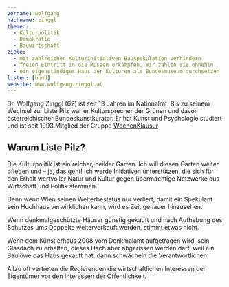 ```yaml
---
vorname: wolfgang
nachname: zinggl
themen:
  - Kulturpolitik
  - Demokratie
  - Bauwirtschaft
ziele:
  - mit zahlreichen Kulturinitiativen Bauspekulation verhindern
  - freien Eintritt in die Museen erkämpfen. Wir zahlen sie ohnehin
  - ein eigenständiges Haus der Kulturen als Bundesmuseum durchsetzen
listen: [bund]
website: www.wolfgang.zinggl.at
---
```


Dr. Wolfgang Zinggl (62) ist seit 13 Jahren im Nationalrat. Bis zu seinem Wechsel zur Liste Pilz war er Kultursprecher der Grünen und davor österreichischer Bundeskunstkurator. Er hat Kunst und Psychologie studiert und ist seit 1993 Mitglied der Gruppe [WochenKlausur](www.wochenklausur.at)

## Warum Liste Pilz?

Die Kulturpolitik ist ein reicher, heikler Garten. Ich will diesen Garten weiter pflegen und – ja, das geht!
Ich werde Initiativen unterstützen, die sich für den Erhalt wertvoller Natur und Kultur gegen übermächtige Netzwerke aus Wirtschaft und Politik stemmen.

Denn wenn Wien seinen Welterbestatus nur verliert, damit ein Spekulant sein Hochhaus verwirklichen kann, wird es Zeit genauer hinzusehen.

Wenn denkmalgeschützte Häuser günstig gekauft und nach Aufhebung des Schutzes ums Doppelte weiterverkauft werden, stimmt etwas nicht.

Wenn dem Künstlerhaus 2008 vom Denkmalamt aufgetragen wird, sein Glasdach zu erhalten, dieses Dach aber abgerissen werden darf, weil ein Baulöwe das Haus gekauft hat, dann schwächeln die Verantwortlichen.

Allzu oft vertreten die Regierenden die wirtschaftlichen Interessen der Eigentümer vor den Interessen der Öffentlichkeit.